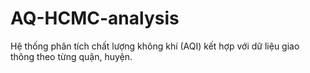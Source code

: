 # AQ-HCMC-analysis
Hệ thống phân tích chất lượng không khí (AQI) kết hợp với dữ liệu giao thông theo từng quận, huyện.
